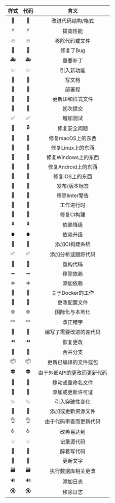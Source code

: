 |样式|代码| 含义
|:-:| :-:| :-: |
|🎨	|:art: |改进代码结构/格式 |
|⚡️|	:zap:	| 提高性能 |
|🔥|	:fire: |	移除代码或文件 |
|🐛|	:bug:	| 修复了Bug|
|🚑|	:ambulance:	|重要补丁|
|✨|	:sparkles:	|引入新功能|
|📝|	:memo:	|写文档|
|🚀|	:rocket:|	部署程|
|💄|	:lipstick:|	更新UI和样式文件|
|🎉|	:tada:|	初次提交|
|✅|	:white_check_mark:|	增加测试|
|🔑|	:lock:| 修复安全问题|
|🍎|	:apple:| 修复macOS上的东西|
|🐧|	:penguin:| 修复Linux上的东西|
|🏁|	:checkered_flag:| 修复Windows上的东西|
|🤖️|	:robot:| 修复Android上的东西|
|🍏|	:green_apple:| 修复iOS上的东西|
|🔖|	:bookmark:| 发布/版本标签|
|🚨|	:rotating_light:| 移除linter警告|
|🚧|	:construction:| 工作进行时|
|💚|	:green_heart:| 修复CI构建|
|⬇️|	:arrow_down:| 依赖降级|
|⬆️|	:arrow_up:| 依赖升级|
|👷|	:construction_worker:| 添加CI构建系统|
|📈|	:chart_with_upwards_trend:| 添加分析或跟踪代码|
|🔨|	:hammer:| 重构代码|
|➖|	:heavy_minus_sign:| 移除依赖|
|➕|	:heavy_plus_sign:| 添加依赖|
|🐳|	:whale:| 关于Docker的工作|
|🔧|	:wrench:| 更改配置文件|
|🌐|	:globe_with_meridians:| 国际化与本地化|
|✏️|	:pencil2:| 改正错字|
|💩|	:hankey:| 编写了需要改进的差代码|
|⏪|	:rewind:| 恢复更改|
|🔀|	:twisted_rightwards_arrows:| 合并分支|
|📦|	:package:| 更新已编译的文件或包|
|👽|	:alien:| 由于外部API的更改而更新代码|
|🚚|	:truck:| 移动或重命名文件|
|📄|	:page_facing_up:| 添加或更新许可证|
|💥|	:boom:| 引入突破性变化|
|🍱|	:bento:| 添加或更新资源文件|
|👌|	:ok_hand:| 由于代码审查而更新代码|
|♿️|	:wheelchair:| 改善易达到|
|💡|	:bulb:| 记录源代码|
|🍻|	:beers:| 醉着写代码|
|💬|	:speech_balloon:| 更新文字|
|🗃️|	:card_file_box:| 执行数据库相关更改|
|🔉|	:loud_sound:| 添加日志|
|🔇|	:mute:| 移除日志|